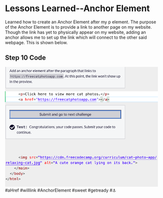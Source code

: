 <html>
  <body>
    <h1>Lessons Learned--Anchor Element</h1>
    <p>
      Learned how to create an Anchor Element after my p element. The purpose of 
      the Anchor Element is to provide a link to another page on my website.
      Though the link has yet to physically appear on my website, adding an
      anchor allows me to set up the link which will connect to the other said
      webpage. This is shown below.
    </p>
    <h2>Step 10 Code</h2>
   <img src="https://github.com/jennisa1/freeCodeCamp-Projects/blob/main/Cat%20Photo%20Album%20app/Images/Step%2010%20Code.png?raw=true" alt="Step 10 Code"> 
    #aHref #willlink #AnchorElement #sweet #getready #⚓
  </body>
  </html>
